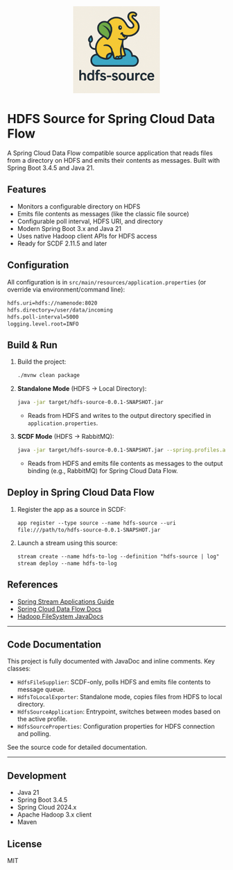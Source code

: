 <p align="center">
  <img src="images/logo.png" alt="Project Logo" width="200"/>
</p>

# HDFS Source for Spring Cloud Data Flow

A Spring Cloud Data Flow compatible source application that reads files from a directory on HDFS and emits their contents as messages. Built with Spring Boot 3.4.5 and Java 21.

## Features
- Monitors a configurable directory on HDFS
- Emits file contents as messages (like the classic file source)
- Configurable poll interval, HDFS URI, and directory
- Modern Spring Boot 3.x and Java 21
- Uses native Hadoop client APIs for HDFS access
- Ready for SCDF 2.11.5 and later

## Configuration
All configuration is in `src/main/resources/application.properties` (or override via environment/command line):

```
hdfs.uri=hdfs://namenode:8020
hdfs.directory=/user/data/incoming
hdfs.poll-interval=5000
logging.level.root=INFO
```

## Build & Run
1. Build the project:
    ```sh
    ./mvnw clean package
    ```

2. **Standalone Mode** (HDFS → Local Directory):
    ```sh
    java -jar target/hdfs-source-0.0.1-SNAPSHOT.jar
    ```
    - Reads from HDFS and writes to the output directory specified in `application.properties`.

3. **SCDF Mode** (HDFS → RabbitMQ):
    ```sh
    java -jar target/hdfs-source-0.0.1-SNAPSHOT.jar --spring.profiles.active=scdf
    ```
    - Reads from HDFS and emits file contents as messages to the output binding (e.g., RabbitMQ) for Spring Cloud Data Flow.

## Deploy in Spring Cloud Data Flow
1. Register the app as a source in SCDF:
    ```
    app register --type source --name hdfs-source --uri file:///path/to/hdfs-source-0.0.1-SNAPSHOT.jar
    ```
2. Launch a stream using this source:
    ```
    stream create --name hdfs-to-log --definition "hdfs-source | log"
    stream deploy --name hdfs-to-log
    ```

## References
- [Spring Stream Applications Guide](https://docs.spring.io/stream-applications/docs/current/reference/html/index.html#)
- [Spring Cloud Data Flow Docs](https://docs.spring.io/spring-cloud-dataflow/docs/current/reference/htmlsingle/)
- [Hadoop FileSystem JavaDocs](https://hadoop.apache.org/docs/stable/api/org/apache/hadoop/fs/FileSystem.html)

---

## Code Documentation

This project is fully documented with JavaDoc and inline comments. Key classes:
- `HdfsFileSupplier`: SCDF-only, polls HDFS and emits file contents to message queue.
- `HdfsToLocalExporter`: Standalone mode, copies files from HDFS to local directory.
- `HdfsSourceApplication`: Entrypoint, switches between modes based on the active profile.
- `HdfsSourceProperties`: Configuration properties for HDFS connection and polling.

See the source code for detailed documentation.

---

## Development
- Java 21
- Spring Boot 3.4.5
- Spring Cloud 2024.x
- Apache Hadoop 3.x client
- Maven

## License
MIT

